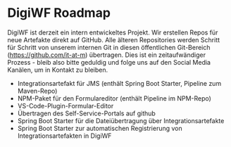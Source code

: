 # DigiWF Roadmap

DigiWF ist derzeit ein intern entwickeltes Projekt. Wir erstellen Repos für neue Artefakte direkt auf GitHub. Alle älteren Repositories werden Schritt für Schritt von unserem internen Git in diesen öffentlichen Git-Bereich (https://github.com/it-at-m) übertragen. Dies ist ein zeitaufwändiger Prozess - bleib also bitte geduldig und folge uns auf den Social Media Kanälen, um in Kontakt zu bleiben.

- Integrationsartefakt für JMS (enthält Spring Boot Starter, Pipeline zum Maven-Repo)
- NPM-Paket für den Formulareditor (enthält Pipeline im NPM-Repo)
- VS-Code-Plugin-Formular-Editor
- Übertragen des Self-Service-Portals auf github
- Spring Boot Starter für die Dateiübertragung über Integrationsartefakte
- Spring Boot Starter zur automatischen Registrierung von Integrationsartefakten in DigiWF
